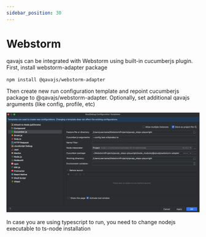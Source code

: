 ```yaml
---
sidebar_position: 30
---
```

# Webstorm
qavajs can be integrated with Webstorm using built-in cucumberjs plugin.
First, install webstorm-adapter package

`npm install @qavajs/webstorm-adapter`

Then create new run configuration template and repoint cucumberjs package to @qavajs/webstorm-adapter.
Optionally, set additional qavajs arguments (like config, profile, etc)

![img.png](../../../static/img/webstorm.png)

In case you are using typescript to run, you need to change nodejs executable to ts-node installation
